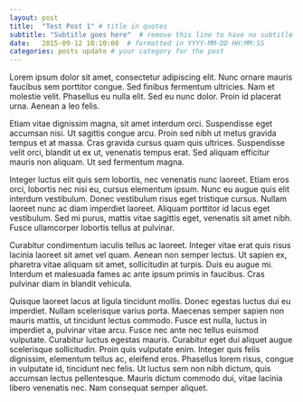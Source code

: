 ```yaml
---
layout: post
title:  "Test Post 1" # title in quotes
subtitle: "Subtitle goes here"  # remove this line to have no subtitle
date:   2015-09-12 10:10:00  # formatted in YYYY-MM-DD HH:MM:SS
categories: posts update # your category for the post
---
```


Lorem ipsum dolor sit amet, consectetur adipiscing elit. Nunc ornare mauris faucibus sem porttitor congue. Sed finibus fermentum ultricies. Nam et molestie velit. Phasellus eu nulla elit. Sed eu nunc dolor. Proin id placerat urna. Aenean a leo felis.

Etiam vitae dignissim magna, sit amet interdum orci. Suspendisse eget accumsan nisi. Ut sagittis congue arcu. Proin sed nibh ut metus gravida tempus et at massa. Cras gravida cursus quam quis ultrices. Suspendisse velit orci, blandit ut ex ut, venenatis tempus erat. Sed aliquam efficitur mauris non aliquam. Ut sed fermentum magna.

Integer luctus elit quis sem lobortis, nec venenatis nunc laoreet. Etiam eros orci, lobortis nec nisi eu, cursus elementum ipsum. Nunc eu augue quis elit interdum vestibulum. Donec vestibulum risus eget tristique cursus. Nullam laoreet nunc ac diam imperdiet laoreet. Aliquam porttitor id lacus eget vestibulum. Sed mi purus, mattis vitae sagittis eget, venenatis sit amet nibh. Fusce ullamcorper lobortis tellus at pulvinar.

Curabitur condimentum iaculis tellus ac laoreet. Integer vitae erat quis risus lacinia laoreet sit amet vel quam. Aenean non semper lectus. Ut sapien ex, pharetra vitae aliquam sit amet, sollicitudin at turpis. Duis eu augue mi. Interdum et malesuada fames ac ante ipsum primis in faucibus. Cras pulvinar diam in blandit vehicula.

Quisque laoreet lacus at ligula tincidunt mollis. Donec egestas luctus dui eu imperdiet. Nullam scelerisque varius porta. Maecenas semper sapien non mauris mattis, ut tincidunt lectus commodo. Fusce est nulla, luctus in imperdiet a, pulvinar vitae arcu. Fusce nec ante nec tellus euismod vulputate. Curabitur luctus egestas mauris. Curabitur eget dui aliquet augue scelerisque sollicitudin. Proin quis vulputate enim. Integer quis felis dignissim, elementum tellus ac, eleifend eros. Phasellus lorem risus, congue in vulputate id, tincidunt nec felis. Ut luctus sem non nibh dictum, quis accumsan lectus pellentesque. Mauris dictum commodo dui, vitae lacinia libero venenatis nec. Nam consequat semper aliquet.
